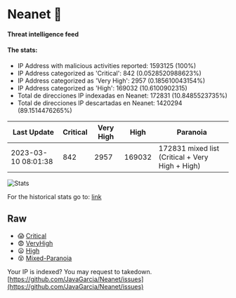 # Neanet :hocho:
#### Threat intelligence feed
#### The stats:

- IP Address with malicious activities reported: 1593125 (100%)
- IP Address categorized as 'Critical':  842 (0.0528520988623%)
- IP Address categorized as 'Very High':  2957 (0.185610043154%)
- IP Address categorized as 'High':  169032 (10.6100902315)
- Total de direcciones IP indexadas en Neanet:  172831 (10.8485523735%)
- Total de direcciones IP descartadas en Neanet:  1420294 (89.1514476265%)

| Last Update | Critical | Very High | High | Paranoia |
| --- | --- | --- | --- | --- |
| 2023-03-10 08:01:38 | 842 | 2957 | 169032 | 172831 mixed list (Critical + Very High + High)|

![Stats](https://docs.google.com/spreadsheets/d/e/2PACX-1vSnaNMIXVabIpDJjufMlzH7poXnshF3mgd8Is1g9ytUEzVsP5my4Trn8f-xkoLLQ38xpL3HtmUexLo6/pubchart?oid=501124687&format=image)

For the historical stats go to: [link](/stats.csv)
## Raw
- :scream: [Critical](https://raw.githubusercontent.com/JavaGarcia/Neanet/master/blacklists/neanet_critical.txt)
- :fearful: [VeryHigh](https://raw.githubusercontent.com/JavaGarcia/Neanet/master/blacklists/neanet_veryHigh.txtt)
- :frowning: [High](https://raw.githubusercontent.com/JavaGarcia/Neanet/master/blacklists/neanet_high.txt)
- :dizzy_face: [Mixed-Paranoia](https://raw.githubusercontent.com/JavaGarcia/Neanet/master/blacklists/neanet_all.txt)


Your IP is indexed? You may request to takedown. [https://github.com/JavaGarcia/Neanet/issues](https://github.com/JavaGarcia/Neanet/issues)





























































































































































































































































































































































































































































































































































































































































































































































































































































































































































































































































































































































































































































































































































































































































































































































































































































































































































































































































































































































































































































































































































































































































































































































































































































































































































































































































































































































































































































































































































































































































































































































































































































































































































































































































































































































































































































































































































































































































































































































































































































































































































































































































































































































































































































































































































































































































































































































































































































































































































































































































































































































































































































































































































































































































































































































































































































































































































































































































































































































































































































































































































































































































































































































































































































































































































































































































































































































































































































































































































































































































































































































































































































































































































































































































































































































































































































































































































































































































































































































































































































































































































































































































































































































































































































































































































































































































































































































































































































































































































































































































































































































































































































































































































































































































































































































































































































































































































































































































































































































